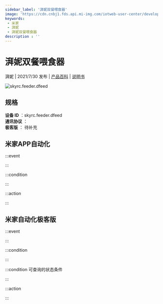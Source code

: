 ```yaml
---
sidebar_label: '湃妮双餐喂食器'
image: 'https://cdn.cnbj1.fds.api.mi-img.com/iotweb-user-center/developer_1679047957090cJdkXq39.png?GalaxyAccessKeyId=AKVGLQWBOVIRQ3XLEW&Expires=9223372036854775807&Signature=YGJBv+dsNbPAciUmzhRdl5DU27Q='
keywords: 
 - 米家
 - 湃妮
 - 湃妮双餐喂食器
description : ''
---
```

# 湃妮双餐喂食器

湃妮 | 2021/7/30 发布 | [产品百科](https://home.mi.com/webapp/content/baike/product/index.html?model=skyrc.feeder.dfeed/) | [说明书](https://home.mi.com/views/introduction.html?model=skyrc.feeder.dfeed&region=cn)

![skyrc.feeder.dfeed](https://cdn.cnbj1.fds.api.mi-img.com/iotweb-user-center/developer_1679047957090cJdkXq39.png?GalaxyAccessKeyId=AKVGLQWBOVIRQ3XLEW&Expires=9223372036854775807&Signature=YGJBv+dsNbPAciUmzhRdl5DU27Q=)

## 规格  
> 
**设备 ID** ：skyrc.feeder.dfeed  
**通讯协议** ：  
**极客版**  ： 待补充 


## 米家APP自动化  

:::event  

:::

:::condition  

:::

:::action   

:::

## 米家自动化极客版  

:::event  

:::

:::condition  

:::

:::condition 可查询的状态条件  

:::

:::action  

:::

        

